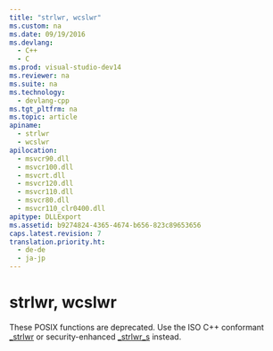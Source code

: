 ```yaml
---
title: "strlwr, wcslwr"
ms.custom: na
ms.date: 09/19/2016
ms.devlang: 
  - C++
  - C
ms.prod: visual-studio-dev14
ms.reviewer: na
ms.suite: na
ms.technology: 
  - devlang-cpp
ms.tgt_pltfrm: na
ms.topic: article
apiname: 
  - strlwr
  - wcslwr
apilocation: 
  - msvcr90.dll
  - msvcr100.dll
  - msvcrt.dll
  - msvcr120.dll
  - msvcr110.dll
  - msvcr80.dll
  - msvcr110_clr0400.dll
apitype: DLLExport
ms.assetid: b9274824-4365-4674-b656-823c89653656
caps.latest.revision: 7
translation.priority.ht: 
  - de-de
  - ja-jp
---
```

# strlwr, wcslwr
These POSIX functions are deprecated. Use the ISO C++ conformant [_strlwr](../vs140/_strlwr--_wcslwr--_mbslwr--_strlwr_l--_wcslwr_l--_mbslwr_l.md) or security-enhanced [_strlwr_s](../vs140/_strlwr_s--_strlwr_s_l--_mbslwr_s--_mbslwr_s_l--_wcslwr_s--_wcslwr_s_l.md) instead.